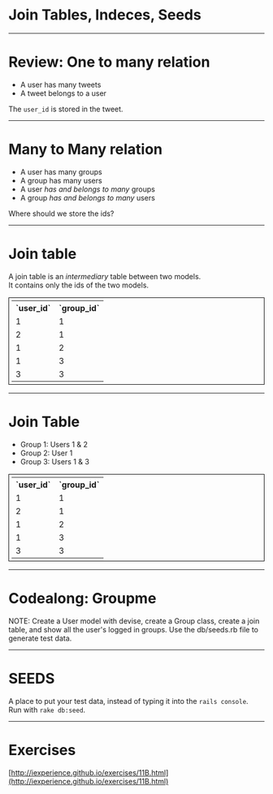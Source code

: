 # Join Tables, Indeces, Seeds

---

# Review: One to many relation

- A user has many tweets
- A tweet belongs to a user  
  

The `user_id` is stored in the tweet.

---

# Many to Many relation

- A user has many groups
- A group has many users  
- A user *has and belongs to many* groups
- A group *has and belongs to many* users

Where should we store the ids?

---

# Join table

A join table is an *intermediary* table between two models.  
It contains only the ids of the two models.  

<table style="border: 1px solid black; padding: 5px;" class="reveal">
<tr>
  <th>`user_id`</th>
  <th>`group_id`</th>
</tr>
<tr>
  <td>1</td>
  <td>1</td>
</tr>
<tr>
  <td>2</td>
  <td>1</td>
</tr>
<tr>
  <td>1</td>
  <td>2</td>
</tr>
<tr>
  <td>1</td>
  <td>3</td>
</tr>
<tr>
  <td>3</td>
  <td>3</td>
</tr>
</table>

---

# Join Table

- Group 1: Users 1 & 2
- Group 2: User 1
- Group 3: Users 1 & 3

<table style="border: 1px solid black; padding: 5px;" class="reveal">
<tr>
  <th>`user_id`</th>
  <th>`group_id`</th>
</tr>
<tr>
  <td>1</td>
  <td>1</td>
</tr>
<tr>
  <td>2</td>
  <td>1</td>
</tr>
<tr>
  <td>1</td>
  <td>2</td>
</tr>
<tr>
  <td>1</td>
  <td>3</td>
</tr>
<tr>
  <td>3</td>
  <td>3</td>
</tr>
</table>

---

# Codealong: Groupme


NOTE: Create a User model with devise, create a Group class, create a join table, and show all the user's logged in groups. Use the db/seeds.rb file to generate test data.

---

# SEEDS

A place to put your test data, instead of typing it into the `rails console`.   
Run with `rake db:seed`.

---

# Exercises

[http://iexperience.github.io/exercises/11B.html](http://iexperience.github.io/exercises/11B.html)

